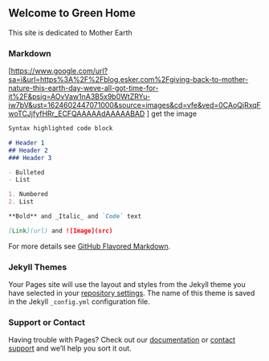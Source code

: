 ## Welcome to Green Home

This site is dedicated to Mother Earth
### Markdown
[https://www.google.com/url?sa=i&url=https%3A%2F%2Fblog.esker.com%2Fgiving-back-to-mother-nature-this-earth-day-weve-all-got-time-for-it%2F&psig=AOvVaw1nA3B5x9b0WtZRYu-iw7bV&ust=1624602447071000&source=images&cd=vfe&ved=0CAoQjRxqFwoTCJjfyfHRr_ECFQAAAAAdAAAAABAD ]
get the image

```markdown
Syntax highlighted code block

# Header 1
## Header 2
### Header 3

- Bulleted
- List

1. Numbered
2. List

**Bold** and _Italic_ and `Code` text

[Link](url) and ![Image](src)
```

For more details see [GitHub Flavored Markdown](https://guides.github.com/features/mastering-markdown/).

### Jekyll Themes

Your Pages site will use the layout and styles from the Jekyll theme you have selected in your [repository settings](https://github.com/ptsankari/greenearth/settings/pages). The name of this theme is saved in the Jekyll `_config.yml` configuration file.

### Support or Contact

Having trouble with Pages? Check out our [documentation](https://docs.github.com/categories/github-pages-basics/) or [contact support](https://support.github.com/contact) and we’ll help you sort it out.
